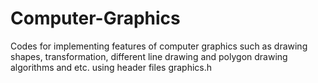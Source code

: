 # Computer-Graphics
Codes for implementing features of computer graphics such as drawing shapes, transformation, different line drawing and polygon drawing algorithms and etc. using header files graphics.h 
